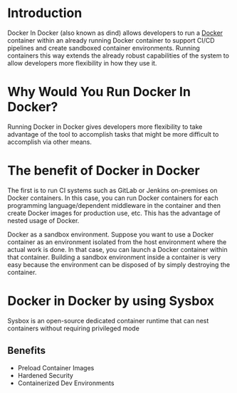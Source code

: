 # Introduction
Docker In Docker (also known as dind) allows developers to run a [Docker](https://blog.packagecloud.io/what-is-docker-a-beginners-guide/) container within an already running Docker container to support CI/CD pipelines and create sandboxed container environments. Running containers this way extends the already robust capabilities of the system to allow developers more flexibility in how they use it.

# Why Would You Run Docker In Docker?
Running Docker in Docker gives developers more flexibility to take advantage of the tool to accomplish tasks that might be more difficult to accomplish via other means.

# The benefit of Docker in Docker
The first is to run CI systems such as GitLab or Jenkins on-premises on Docker containers. In this case, you can run Docker containers for each programming language/dependent middleware in the container and then create Docker images for production use, etc. This has the advantage of nested usage of Docker.

Docker as a sandbox environment. Suppose you want to use a Docker container as an environment isolated from the host environment where the actual work is done. In that case, you can launch a Docker container within that container. Building a sandbox environment inside a container is very easy because the environment can be disposed of by simply destroying the container.

# Docker in Docker by using Sysbox 
Sysbox is an open-source dedicated container runtime that can nest containers without requiring privileged mode

## Benefits
- Preload Container Images
- Hardened Security
- Containerized Dev Environments

 

